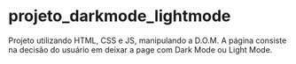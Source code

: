 # projeto_darkmode_lightmode
Projeto utilizando HTML, CSS e JS, manipulando a D.O.M.
A página consiste na decisão do usuário em deixar a page com Dark Mode ou Light Mode.
